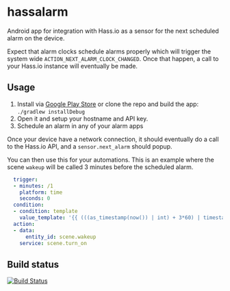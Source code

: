 # hassalarm
Android app for integration with Hass.io as a sensor for the next scheduled alarm on the device.

Expect that alarm clocks schedule alarms properly which will trigger the system wide `ACTION_NEXT_ALARM_CLOCK_CHANGED`.
Once that happen, a call to your Hass.io instance will eventually be made.

## Usage
1. Install via [Google Play Store](https://play.google.com/store/apps/details?id=com.fjun.hassalarm) or clone the repo and build the app: `./gradlew installDebug`
2. Open it and setup your hostname and API key.
3. Schedule an alarm in any of your alarm apps

Once your device have a network connection, it should eventually do a call to the Hass.io API, and a `sensor.next_alarm` should popup.

You can then use this for your automations. This is an example where the scene `wakeup` will be called 3 minutes before the scheduled alarm.
```yaml
  trigger:
  - minutes: /1
    platform: time
    seconds: 0
  condition:
  - condition: template
    value_template: '{{ (((as_timestamp(now()) | int) + 3*60) | timestamp_custom("%Y-%m-%d %H:%M:00")) == states.sensor.next_alarm.state }}'
  action:
  - data:
      entity_id: scene.wakeup
    service: scene.turn_on
```

## Build status
[![Build Status](https://travis-ci.com/Johboh/hassalarm.svg?branch=master)](https://travis-ci.com/Johboh/hassalarm)
